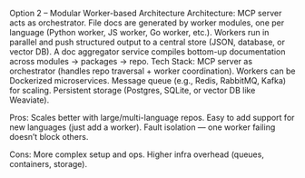 Option 2 – Modular Worker-based Architecture
Architecture:
MCP server acts as orchestrator.
File docs are generated by worker modules, one per language (Python worker, JS worker, Go worker, etc.).
Workers run in parallel and push structured output to a central store (JSON, database, or vector DB).
A doc aggregator service compiles bottom-up documentation across modules → packages → repo.
Tech Stack:
MCP server as orchestrator (handles repo traversal + worker coordination).
Workers can be Dockerized microservices.
Message queue (e.g., Redis, RabbitMQ, Kafka) for scaling.
Persistent storage (Postgres, SQLite, or vector DB like Weaviate).

Pros:
Scales better with large/multi-language repos.
Easy to add support for new languages (just add a worker).
Fault isolation — one worker failing doesn’t block others.

Cons:
More complex setup and ops.
Higher infra overhead (queues, containers, storage).